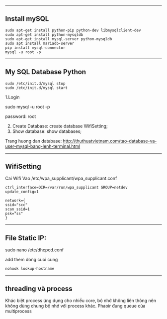 ------------------------------
Install mySQL
---------------------------------
```
sudo apt-get install python-pip python-dev libmysqlclient-dev
sudo apt-get install python-mysqldb
sudo apt-get install mysql-server python-mysqldb
sudo apt install mariadb-server
pip install mysql-connector 
mysql -u root -p
```

-----------------------------------------------------------------------------
My SQL Database Python 
--------------------
```
sudo /etc/init.d/mysql stop
sudo /etc/init.d/mysql start
```


1.Login

sudo mysql -u root -p

password: root

2. Create Database:
create database WifiSetting;
3. Show database:
show databases;

Trang huong dan database:
http://thuthuatvietnam.com/tao-database-va-user-mysql-bang-lenh-terminal.html


-----------------------
WifiSetting
---------------------
Cai Wifi
Vao /etc/wpa_supplicant/wpa_supplicant.conf
```
ctrl_interface=DIR=/var/run/wpa_supplicant GROUP=netdev
update_config=1

network={
ssid="scc"
scan_ssid=1
psk="ss"
}
```


-----------------
 File Static IP:
-----------------------------
 sudo nano /etc/dhcpcd.conf

add them dong cuoi cung
```
nohook lookup-hostname
```
---------
threading  và process
------------

Khác biệt process ứng dụng cho nhiều core, bộ nhớ không liên thông nên không dùng chung bộ nhớ với process khác. Phaoir đung queue của multiprocess
